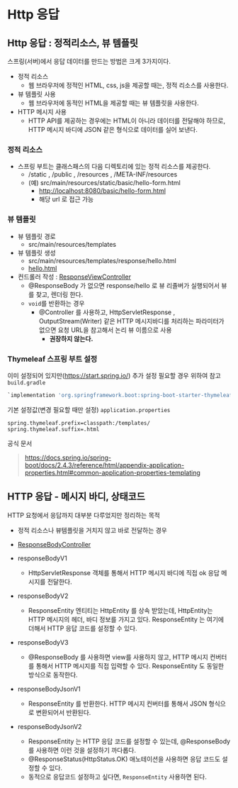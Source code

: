 # Http 응답

## Http 응답 : 정적리소스, 뷰 템플릿

스프링(서버)에서 응답 데이터를 만드는 방법은 크게 3가지이다.

- 정적 리소스
  - 웹 브라우저에 정적인 HTML, css, js을 제공할 때는, 정적 리소스를 사용한다.
- 뷰 템플릿 사용
  - 웹 브라우저에 동적인 HTML을 제공할 때는 뷰 템플릿을 사용한다.
- HTTP 메시지 사용
  - HTTP API를 제공하는 경우에는 HTML이 아니라 데이터를 전달해야 하므로, HTTP 메시지 바디에 JSON 같은 형식으로 데이터를 실어 보낸다.

### 정적 리소스

- 스프링 부트는 클래스패스의 다음 디렉토리에 있는 정적 리소스를 제공한다.
  - /static , /public , /resources , /META-INF/resources
  - (예) src/main/resources/static/basic/hello-form.html
    - <http://localhost:8080/basic/hello-form.html>
    - 해당 url 로 접근 가능

### 뷰 템플릿

- 뷰 템플릿 경로
  - src/main/resources/templates
- 뷰 템플릿 생성
  - src/main/resources/templates/response/hello.html
  - [hello.html](./src/main/resources/templates/response/hello.html)
- 컨드롤러 작성 : [ResponseViewController](./src/main/java/hello/springmvc/basic/response/ResponseViewController.java)
  - @ResponseBody 가 없으면 response/hello 로 뷰 리졸버가 실행되어서 뷰를 찾고, 렌더링 한다.
  - `void`를 반환하는 경우
    - @Controller 를 사용하고, HttpServletResponse , OutputStream(Writer) 같은 HTTP 메시지바디를 처리하는 파라미터가 없으면 요청 URL을 참고해서 논리 뷰 이름으로 사용
      - **권장하지 않는다.**

### Thymeleaf 스프링 부트 설정

이미 설정되어 있지만(<https://start.spring.io/>) 추가 설정 필요할 경우 위하여 참고
`build.gradle`

```gradle
`implementation 'org.springframework.boot:spring-boot-starter-thymeleaf'`
```

기본 설정값(변경 필요할 때만 설정)
`application.properties`

```properties
spring.thymeleaf.prefix=classpath:/templates/
spring.thymeleaf.suffix=.html
```

공식 문서
> <https://docs.spring.io/spring-boot/docs/2.4.3/reference/html/appendix-application-properties.html#common-application-properties-templating>

## HTTP 응답 - 메시지 바디, 상태코드

HTTP 요청에서 응답까지 대부분 다루었지만 정리하는 목적
- 정적 리소스나 뷰템플릿을 거치지 않고 바로 전달하는 경우

- [ResponseBodyController](./src/main/java/hello/springmvc/basic/response/ResponseBodyController.java)
- responseBodyV1
  - HttpServletResponse 객체를 통해서 HTTP 메시지 바디에 직접 ok 응답 메시지를 전달한다.
- responseBodyV2
  - ResponseEntity 엔티티는 HttpEntity 를 상속 받았는데, HttpEntity는 HTTP 메시지의 헤더, 바디 정보를 가지고 있다. ResponseEntity 는 여기에 더해서 HTTP 응답 코드를 설정할 수 있다.
- responseBodyV3
  - @ResponseBody 를 사용하면 view를 사용하지 않고, HTTP 메시지 컨버터를 통해서 HTTP 메시지를 직접 입력할 수 있다. ResponseEntity 도 동일한 방식으로 동작한다.
- responseBodyJsonV1
  - ResponseEntity 를 반환한다. HTTP 메시지 컨버터를 통해서 JSON 형식으로 변환되어서 반환된다.
- responseBodyJsonV2
  - ResponseEntity 는 HTTP 응답 코드를 설정할 수 있는데, @ResponseBody 를 사용하면 이런 것을 설정하기 까다롭다.
  - @ResponseStatus(HttpStatus.OK) 애노테이션을 사용하면 응답 코드도 설정할 수 있다.
  - 동적으로 응답코드 설정하고 싶다면, `ResponseEntity` 사용하면 된다.